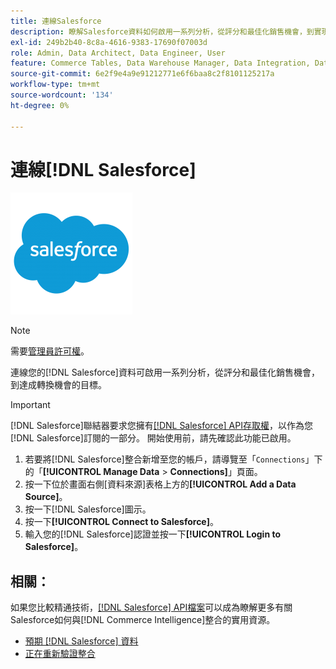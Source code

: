 ```yaml
---
title: 連線Salesforce
description: 瞭解Salesforce資料如何啟用一系列分析，從評分和最佳化銷售機會，到實現轉換機會的目標。
exl-id: 249b2b40-8c8a-4616-9383-17690f07003d
role: Admin, Data Architect, Data Engineer, User
feature: Commerce Tables, Data Warehouse Manager, Data Integration, Data Import/Export
source-git-commit: 6e2f9e4a9e91212771e6f6baa8c2f8101125217a
workflow-type: tm+mt
source-wordcount: '134'
ht-degree: 0%

---
```


# 連線[!DNL Salesforce]

![](../../../assets/Salesforce_Logo.png)

>[!NOTE]
>
>需要[管理員許可權](../../../administrator/user-management/user-management.md)。

連線您的[!DNL Salesforce]資料可啟用一系列分析，從評分和最佳化銷售機會，到達成轉換機會的目標。

>[!IMPORTANT]
>
>[!DNL Salesforce]聯結器要求您擁有[[!DNL Salesforce] API存取權](../integrations/salesforce.md)，以作為您[!DNL Salesforce]訂閱的一部分。 開始使用前，請先確認此功能已啟用。

1. 若要將[!DNL Salesforce]整合新增至您的帳戶，請導覽至「`Connections`」下的「**[!UICONTROL Manage Data** > **Connections]**」頁面。
1. 按一下位於畫面右側[資料來源]表格上方的&#x200B;**[!UICONTROL Add a Data Source]**。
1. 按一下[!DNL Salesforce]圖示。
1. 按一下&#x200B;**[!UICONTROL Connect to Salesforce]**。
1. 輸入您的[!DNL Salesforce]認證並按一下&#x200B;**[!UICONTROL Login to Salesforce]**。

## 相關：

如果您比較精通技術，[[!DNL Salesforce] API檔案](https://developer.salesforce.com/docs/atlas.en-us.api_rest.meta/api_rest/intro_what_is_rest_api.htm)可以成為瞭解更多有關Salesforce如何與[!DNL Commerce Intelligence]整合的實用資源。

* [預期 [!DNL Salesforce] 資料](../integrations/salesforce-data.md)
* [正在重新驗證整合](https://experienceleague.adobe.com/docs/commerce-knowledge-base/kb/how-to/mbi-reauthenticating-integrations.html)
